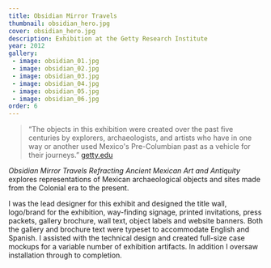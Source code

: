 ```yaml
---
title: Obsidian Mirror Travels
thumbnail: obsidian_hero.jpg
cover: obsidian_hero.jpg
description: Exhibition at the Getty Research Institute
year: 2012
gallery:
 - image: obsidian_01.jpg
 - image: obsidian_02.jpg
 - image: obsidian_03.jpg
 - image: obsidian_04.jpg
 - image: obsidian_05.jpg
 - image: obsidian_06.jpg
order: 6
---
```


> “The objects in this exhibition were created over the past five centuries by explorers, archaeologists, and artists who have in one way or another used Mexico's Pre-Columbian past as a vehicle for their journeys.” [getty.edu](http://www.getty.edu/research/exhibitions_events/exhibitions/obsidian_mirror/)

_Obsidian Mirror Travels Refracting Ancient Mexican Art and Antiquity_ explores representations of Mexican archaeological objects and sites made from the Colonial era to the present.

I was the lead designer for this exhibit and designed the title wall, logo/brand for the exhibition, way-finding signage, printed invitations, press packets, gallery brochure, wall text, object labels and website banners. Both the gallery and brochure text were typeset to accommodate English and Spanish. I assisted with the technical design and created full-size case mockups for a variable number of exhibition artifacts. In addition I oversaw installation through to completion.
